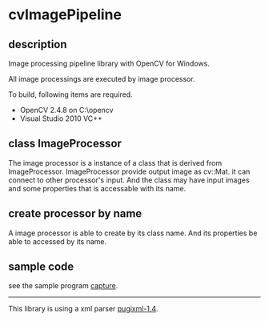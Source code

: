 cvImagePipeline
===============

## description

Image processing pipeline library with OpenCV for Windows.

All image processings are executed by image processor.

To build, following items are required.

* OpenCV 2.4.8 on C:\\opencv
* Visual Studio 2010 VC++

## class ImageProcessor

The image processor is a instance of a class that is
derived from ImageProcessor.
ImageProcessor provide output image as cv::Mat.
it can connect to other processor's input.
And the class may have input images and
some properties that is accessable with its name.

## create processor by name

A image processor is able to create by its class name.
And its properties be able to accessed by its name.

## sample code

see the sample program [capture](https://github.com/takamin/cvImageBlock/blob/master/src/capture/capture.cpp).


----

This library is using a xml parser [pugixml-1.4](http://pugixml.org/).

